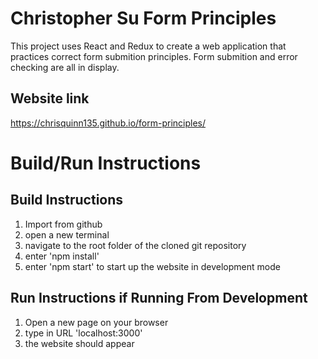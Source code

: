 # Christopher Su Form Principles
This project uses React and Redux to create a web application that practices correct form submition principles. Form submition and error checking are all in display. 

## Website link
https://chrisquinn135.github.io/form-principles/

# Build/Run Instructions

## Build Instructions
1. Import from github
3. open a new terminal
4. navigate to the root folder of the cloned git repository
6. enter 'npm install'
7. enter 'npm start' to start up the website in development mode

## Run Instructions if Running From Development
1. Open a new page on your browser
2. type in URL 'localhost:3000'
3. the website should appear 


